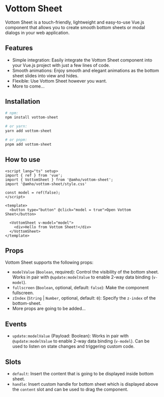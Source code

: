 # Vottom Sheet

Vottom Sheet is a touch-friendly, lightweight and easy-to-use Vue.js component
that allows you to create smooth bottom sheets or modal dialogs in your web
application.

## Features

- Simple integration: Easily integrate the Vottom Sheet component into your Vue.js project with just a few lines of code.
- Smooth animations: Enjoy smooth and elegant animations as the bottom sheet slides into view and hides.
- Flexible: Use Vottom Sheet however you want.
- More to come...

## Installation

```bash copy
# npm:
npm install vottom-sheet
```

```bash copy
# or yarn:
yarn add vottom-sheet
```

```bash copy
# or pnpm:
pnpm add vottom-sheet
```

## How to use

```vue copy
<script lang="ts" setup>
import { ref } from 'vue';
import { VottomSheet } from '@amho/vottom-sheet';
import '@amho/vottom-sheet/style.css'

const model = ref(false);
</script>

<template>
  <button type="button" @click="model = true">Open Vottom Sheet</button>

  <VottomSheet v-model="model">
    <div>Hello from Vottom Sheet!</div>
  </VottomSheet>
</template>
```

## Props

Vottom Sheet supports the following props:

- `modelValue` (`Boolean`, required): Control the visibility of the bottom sheet. Works in pair with `@update:modelValue` to enable 2-way data binding (`v-model`).
- `fullscreen` (`Boolean`, optional, default: `false`): Make the component fullscreen.
- `zIndex` (`String` | `Number`, optional, default: `0`): Specify the `z-index` of the bottom-sheet.
- More props are going to be added...

## Events

- `update:modelValue` (Payload: Boolean): Works in pair with `@update:modelValue` to enable 2-way data binding (`v-model`). Can be used to listen on state changes and triggering custom code.

## Slots

- `default`: Insert the content that is going to be displayed inside bottom sheet.
- `handle`: Insert custom handle for bottom sheet which is displayed above the `content` slot and can be used to drag the component.
